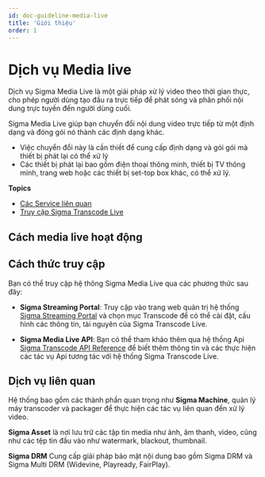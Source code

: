 ```yaml
---
id: doc-guideline-media-live
title: 'Giới thiệu'
order: 1
---
```


# Dịch vụ Media live

Dịch vụ Sigma Media Live là một giải pháp xử lý video theo thời gian thực, cho phép người dùng tạo đầu ra trực tiếp để phát sóng và phân phối nội dung trực tuyến đến người dùng cuối.

Sigma Media Live giúp bạn chuyển đổi nội dung video trực tiếp từ một định dạng và đóng gói nó thành các định dạng khác. 
- Việc chuyển đổi này là cần thiết để cung cấp định dạng và gói gói mà thiết bị phát lại có thể xử lý
- Các thiết bị phát lại bao gồm điện thoại thông minh, thiết bị TV thông minh, trang web hoặc các thiết bị set-top box khác, có thể xử lý.

**Topics**

+ [Các Service liên quan](03-relate-services.md)
+ [Truy cập Sigma Transcode Live](04-what-is-accessing.md)

## Cách media live hoạt động

## Cách thức truy cập

Bạn có thể truy cập hệ thông Sigma Media Live qua các phương thức sau đây: 
- **Sigma Streaming Portal**: Truy cập vào trang web quản trị hệ thống [Sigma Streaming Portal](https://portal.sigma.video/) và chọn mục Transcode để có thể cài đặt, cấu hình các thông tin, tài nguyên của Sigma Transcode Live\.

- **Sigma Media Live API**:  Bạn có thể tham khảo thêm qua hệ thống Api  [Sigma Transcode API Reference](https://sigma.video/apis/sigma-transcode-live.html#/) để biết thêm thông tin và các thực hiện các tác vụ Api tương tác với hệ thống Sigma Transcode Live.

## Dịch vụ liên quan
Hệ thống bao gồm các thành phần quan trọng như **Sigma Machine**, quản lý máy transcoder và packager để thực hiện các tác vụ liên quan đến xử lý video. 

**Sigma Asset** là nơi lưu trữ các tập tin media như ảnh, âm thanh, video, cũng như các tệp tin đầu vào như watermark, blackout, thumbnail. 

**Sigma DRM** Cung cấp giải pháp bảo mật nội dung bao gồm Sigma DRM và Sigma Multi DRM (Widevine, Playready, FairPlay).